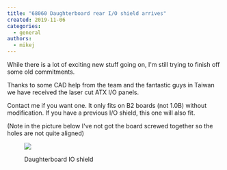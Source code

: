 ```yaml
---
title: "68060 Daughterboard rear I/O shield arrives"
created: 2019-11-06
categories: 
  - general
authors: 
  - mikej
---
```


While there is a lot of exciting new stuff going on, I'm still trying to finish off some old commitments.

Thanks to some CAD help from the team and the fantastic guys in Taiwan we have received the laser cut ATX I/O panels.

Contact me if you want one. It only fits on B2 boards (not 1.0B) without modification. If you have a previous I/O shield, this one will also fit.

(Note in the picture below I've not got the board screwed together so the holes are not quite aligned)

<figure>

![](@assets/images/post/db_io-1024x491.jpg)

<figcaption>Daughterboard IO shield</figcaption>
</figure>